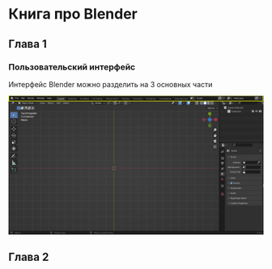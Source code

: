 # Книга про Blender

## Глава 1
### Пользовательский интерфейс
Интерфейс Blender можно разделить на 3 основных части

![part1_01](img/part1/part1_01.png)

## Глава 2
